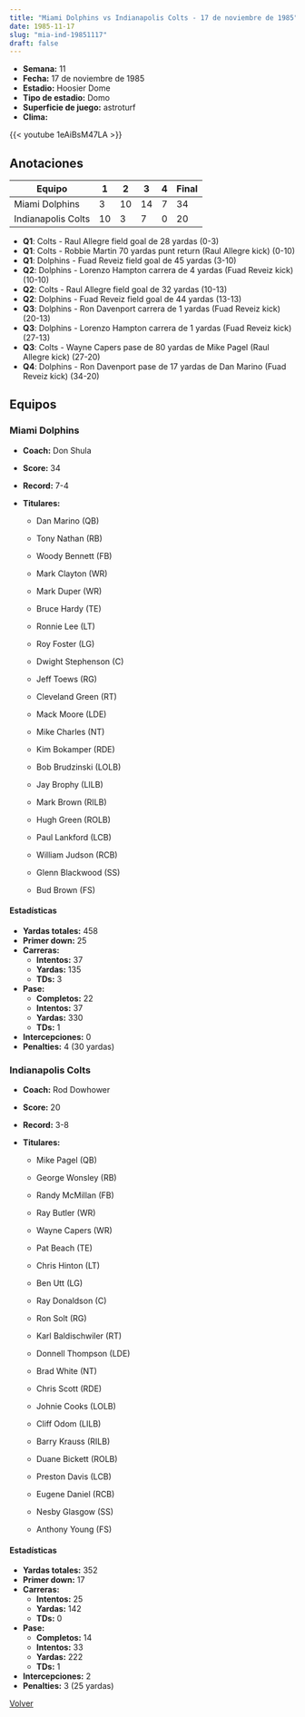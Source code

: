 ```yaml
---
title: "Miami Dolphins vs Indianapolis Colts - 17 de noviembre de 1985"
date: 1985-11-17
slug: "mia-ind-19851117"
draft: false
---
```


- **Semana:** 11
- **Fecha:** 17 de noviembre de 1985
- **Estadio:** Hoosier Dome
- **Tipo de estadio:** Domo
- **Superficie de juego:** astroturf
- **Clima:** 


{{< youtube 1eAiBsM47LA >}}


## Anotaciones
| Equipo | 1 | 2 | 3 | 4 | Final |
|--------|---|---|---|---|-------|
| Miami Dolphins  | 3 | 10 | 14 | 7  | 34 |
| Indianapolis Colts  | 10 | 3 | 7 | 0  | 20 |
- **Q1**: Colts - Raul Allegre field goal de 28 yardas (0-3)
- **Q1**: Colts - Robbie Martin 70 yardas punt return (Raul Allegre kick) (0-10)
- **Q1**: Dolphins - Fuad Reveiz field goal de 45 yardas (3-10)
- **Q2**: Dolphins - Lorenzo Hampton carrera de 4 yardas (Fuad Reveiz kick) (10-10)
- **Q2**: Colts - Raul Allegre field goal de 32 yardas (10-13)
- **Q2**: Dolphins - Fuad Reveiz field goal de 44 yardas (13-13)
- **Q3**: Dolphins - Ron Davenport carrera de 1 yardas (Fuad Reveiz kick) (20-13)
- **Q3**: Dolphins - Lorenzo Hampton carrera de 1 yardas (Fuad Reveiz kick) (27-13)
- **Q3**: Colts - Wayne Capers pase de 80 yardas de Mike Pagel (Raul Allegre kick) (27-20)
- **Q4**: Dolphins - Ron Davenport pase de 17 yardas de Dan Marino (Fuad Reveiz kick) (34-20)


## Equipos


### Miami Dolphins
* **Coach:** Don Shula
* **Score:** 34
* **Record:** 7-4
* **Titulares:** 

  * Dan Marino (QB) 

  * Tony Nathan (RB) 

  * Woody Bennett (FB) 

  * Mark Clayton (WR) 

  * Mark Duper (WR) 

  * Bruce Hardy (TE) 

  * Ronnie Lee (LT) 

  * Roy Foster (LG) 

  * Dwight Stephenson (C) 

  * Jeff Toews (RG) 

  * Cleveland Green (RT) 

  * Mack Moore (LDE) 

  * Mike Charles (NT) 

  * Kim Bokamper (RDE) 

  * Bob Brudzinski (LOLB) 

  * Jay Brophy (LILB) 

  * Mark Brown (RILB) 

  * Hugh Green (ROLB) 

  * Paul Lankford (LCB) 

  * William Judson (RCB) 

  * Glenn Blackwood (SS) 

  * Bud Brown (FS) 

#### Estadísticas
* **Yardas totales:** 458
* **Primer down:** 25
* **Carreras:**
  * **Intentos:** 37
  * **Yardas:** 135
  * **TDs:** 3
* **Pase:**
  * **Completos:** 22
  * **Intentos:** 37
  * **Yardas:** 330
  * **TDs:** 1
* **Intercepciones:** 0
* **Penalties:** 4 (30 yardas)

### Indianapolis Colts
* **Coach:** Rod Dowhower
* **Score:** 20
* **Record:** 3-8
* **Titulares:** 

  * Mike Pagel (QB) 

  * George Wonsley (RB) 

  * Randy McMillan (FB) 

  * Ray Butler (WR) 

  * Wayne Capers (WR) 

  * Pat Beach (TE) 

  * Chris Hinton (LT) 

  * Ben Utt (LG) 

  * Ray Donaldson (C) 

  * Ron Solt (RG) 

  * Karl Baldischwiler (RT) 

  * Donnell Thompson (LDE) 

  * Brad White (NT) 

  * Chris Scott (RDE) 

  * Johnie Cooks (LOLB) 

  * Cliff Odom (LILB) 

  * Barry Krauss (RILB) 

  * Duane Bickett (ROLB) 

  * Preston Davis (LCB) 

  * Eugene Daniel (RCB) 

  * Nesby Glasgow (SS) 

  * Anthony Young (FS) 

#### Estadísticas
* **Yardas totales:** 352
* **Primer down:** 17
* **Carreras:**
  * **Intentos:** 25
  * **Yardas:** 142
  * **TDs:** 0
* **Pase:**
  * **Completos:** 14
  * **Intentos:** 33
  * **Yardas:** 222
  * **TDs:** 1
* **Intercepciones:** 2
* **Penalties:** 3 (25 yardas)


[Volver](/historia/1985)
